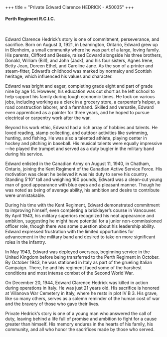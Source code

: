+++
title = "Private Edward Clarence HEDRICK - A50035"
+++

#### Perth Regiment R.C.I.C.
<br>


Edward Clarence Hedrick’s story is one of commitment, perseverance, and sacrifice. Born on August 3, 1921, in Leamington, Ontario, Edward grew up in Blenheim, a small community where he was part of a large, loving family. His parents, Clifford and Bessie, raised Edward alongside his three brothers, Donald, William (Bill), and John (Jack), and his four sisters, Agnes Irene, Betty Jean, Doreen Ethel, and Caroline Jane. As the son of a printer and steam-fitter, Edward’s childhood was marked by normalcy and Scottish heritage, which influenced his values and character.

Edward was bright and eager, completing grade eight and part of grade nine by age 14. However, his education was cut short as he left school to help support his family during tough economic times. He took on various jobs, including working as a clerk in a grocery store, a carpenter’s helper, a road construction laborer, and a farmhand. Skilled and versatile, Edward even apprenticed as a painter for three years, and he hoped to pursue electrical or carpentry work after the war.

Beyond his work ethic, Edward had a rich array of hobbies and talents. He loved reading, stamp collecting, and outdoor activities like swimming, hunting, and fishing. He was also a talented athlete, playing center in hockey and pitching in baseball. His musical talents were equally impressive—he played the trumpet and served as a duty bugler in the military band during his service.

Edward enlisted in the Canadian Army on August 11, 1940, in Chatham, Ontario, joining the Kent Regiment of the Canadian Active Service Force. His motivation was clear: he believed it was his duty to serve his country. Standing 5’10” tall and weighing 160 pounds, Edward was a clean-cut young man of good appearance with blue eyes and a pleasant manner. Though he was noted as being of average ability, his ambition and desire to contribute were unmistakable.

During his time with the Kent Regiment, Edward demonstrated commitment to improving himself, even completing a bricklayer’s course in Vancouver. By April 1943, his military superiors recognized his neat appearance and ambition, suggesting he might have potential for a junior non-commissioned officer role, though there was some question about his leadership ability. Edward expressed frustration with the limited opportunities for advancement in the military band and desired to take on more significant roles in the infantry.

In May 1943, Edward was deployed overseas, beginning service in the United Kingdom before being transferred to the Perth Regiment in October. 
By October 1943, he was stationed in Italy as part of the grueling Italian Campaign. There, he and his regiment faced some of the harshest conditions and most intense combat of the Second World War.

On December 20, 1944, Edward Clarence Hedrick was killed in action during operations in Italy. He was just 21 years old. 
His sacrifice is honored at Villanova War Cemetery in Italy, where he rests in plot IV B 3. His grave, like so many others, serves as a solemn reminder of the human cost of war and the bravery of those who gave their lives.

Private Hedrick’s story is one of a young man who answered the call of duty, leaving behind a life full of promise and ambition to fight for a cause greater than himself. His memory endures in the hearts of his family, his community, and all who honor the sacrifices made by those who served.
